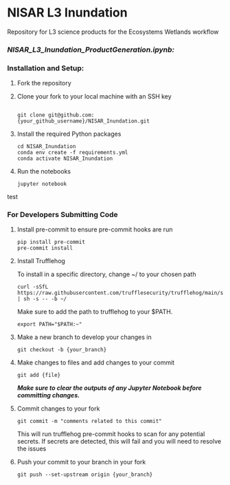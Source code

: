# NISAR L3 Inundation
Repository for L3 science products for the Ecosystems Wetlands workflow



### ***NISAR_L3_Inundation_ProductGeneration.ipynb:***



### Installation and Setup:
1) Fork the repository

2) Clone your fork to your local machine with an SSH key
   ```

   git clone git@github.com:{your_github_username}/NISAR_Inundation.git

   ```
3) Install the required Python packages
   ```
   cd NISAR_Inundation
   conda env create -f requirements.yml
   conda activate NISAR_Inundation
   ```
4) Run the notebooks
   ```
   jupyter notebook
   ```
test

   
### For Developers Submitting Code
1) Install pre-commit to ensure pre-commit hooks are run
   ```
   pip install pre-commit
   pre-commit install
   ```
2) Install Trufflehog

   To install in a specific directory, change ~/ to your chosen path
   ```
   curl -sSfL https://raw.githubusercontent.com/trufflesecurity/trufflehog/main/scripts/install.sh | sh -s -- -b ~/
   ```
   Make sure to add the path to trufflehog to your $PATH.
   ```
   export PATH="$PATH:~"
   ```
   
4) Make a new branch to develop your changes in
   ```
   git checkout -b {your_branch}
   ```
5) Make changes to files and add changes to your commit
   ```
   git add {file}
   ```
   ***Make sure to clear the outputs of any Jupyter Notebook before committing changes.***
7) Commit changes to your fork
   ```
   git commit -m "comments related to this commit"
   ```
   This will run trufflehog pre-commit hooks to scan for any potential secrets. If secrets are detected, this will fail and you will need to resolve the issues
8) Push your commit to your branch in your fork
   ```
   git push --set-upstream origin {your_branch}



